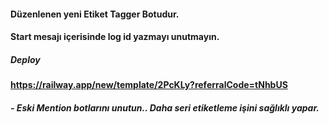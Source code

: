 #### Düzenlenen yeni Etiket Tagger Botudur. 
#### Start mesajı içerisinde log id yazmayı unutmayın. 

##### Deploy 
#### https://railway.app/new/template/2PcKLy?referralCode=tNhbUS

##### - Eski Mention botlarını unutun.. Daha seri etiketleme işini sağlıklı yapar. 
